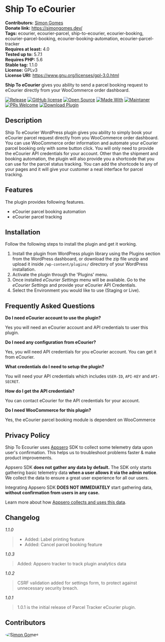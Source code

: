 # Ship To eCourier
**Contributors:** [Simon Gomes](https://github.com/simongomes)  
**Donate link:** https://simongomes.dev/  
**Tags:** ecourier, ecourier-parcel, ship-to-ecourier, ecourier-booking, ecourier-parcel-booking, ecourier-booking-automation, ecourier-parcel-tracker  
**Requires at least:** 4.0  
**Tested up to:** 5.7.1  
**Requires PHP:** 5.6  
**Stable tag:** 1.1.0  
**License:** GPLv3  
**License URI:** https://www.gnu.org/licenses/gpl-3.0.html

**Ship To eCourier** gives you ability to send a parcel booking request to eCourier directly from your WooCommerce order dashboard.

[![Release](https://img.shields.io/badge/release-v1.1.0-blue.svg?style=flat-square)](https://github.com/simongomes/ship-to-ecourier/releases/)
[![GitHub license](https://img.shields.io/badge/license-GPLv3-green.svg?style=flat-square)](https://www.gnu.org/licenses/gpl-3.0.html)
[![Open Source](https://img.shields.io/badge/open%20source-yes-orange.svg?style=flat-square)](https://github.com/simongomes/ship-to-ecourier)
[![Made With](https://img.shields.io/badge/made%20with-php-darkgreen.svg?style=flat-square)](https://www.php.net/)
[![Maintaner](https://img.shields.io/badge/maintaner-Simon%20Gomes-darkred.svg?style=flat-square)](https://simongomes.dev/)
[![PRs Welcome](https://img.shields.io/badge/PRs-welcome-1eb195.svg?style=flat-square)](https://github.com/simongomes/ship-to-ecourier/pulls)
[![Download Plugin](https://img.shields.io/badge/download-plugin-fbbc04.svg?style=flat-square)](https://wordpress.org/plugins/ship-to-ecourier)

## Description 

Ship To eCourier WordPress plugin gives you ability to simply book your eCourier parcel request directly from you WooCommerce order dashboard.
You can use WooCommerce order information and automate your eCourier parcel booking only with some button click. You will only need to provide the eCourier API credentials for your account.
Other than the shipment and booking automation, the plugin will also provide you a shortcode that you can use for the parcel status tracking. You can add the shortcode to any of your pages and it will give your customer a neat interface for parcel tracking.

## Features 

The plugin provides following features.

* eCourier parcel booking automation
* eCourier parcel tracking

## Installation 

Follow the following steps to install the plugin and get it working.

1. Install the plugin from WordPress plugin library using the Plugins section from the WordPress dashboard, or download the zip file unzip and upload it inside `/wp-content/plugins/` directory of your WordPress installation.
2. Activate the plugin through the 'Plugins' menu.
3. Once installed *eCourier Settings* menu will be available. Go to the *eCourier Settings* and provide your eCourier API Credentials.
4. Select the Environment you would like to use (Staging or Live).

## Frequently Asked Questions

**Do I need eCourier account to use the plugin?**

Yes you will need an eCourier account and API credentials to user this plugin.

**Do I need any configuration from eCourier?**

Yes, you will need API credentials for you eCourier account. You can get it from eCourier.

**What credentials do I need to setup the plugin?**

You will need your API credentials which includes `USER-ID`, `API-KEY` and `API-SECRET`.

**How do I get the API credentials?**

You can contact eCourier for the API credentials for your account.

**Do I need WooCommerce for this plugin?**

Yes, the eCourier parcel booking module is dependent on WooCommerce

## Privacy Policy

Ship To Ecourier uses [Appsero](https://appsero.com) SDK to collect some telemetry data upon user's confirmation. This helps us to troubleshoot problems faster & make product improvements.

Appsero SDK **does not gather any data by default.** The SDK only starts gathering basic telemetry data **when a user allows it via the admin notice**. We collect the data to ensure a great user experience for all our users.

Integrating Appsero SDK **DOES NOT IMMEDIATELY** start gathering data, **without confirmation from users in any case.**

Learn more about how [Appsero collects and uses this data](https://appsero.com/privacy-policy/).

## Changelog

*1.1.0*
> * Added: Label printing feature
> * Added: Cancel parcel booking feature

*1.0.3*
> Added: Appsero tracker to track plugin analytics data

*1.0.2*
> CSRF validation added for settings form, to protect against unnecessary security breach.

*1.0.1*
> 1.0.1 is the initial release of Parcel Tracker eCourier plugin.

## Contributors
<a href="https://github.com/simongomes">
  <img src="https://github.com/simongomes.png?size=50" style="border-radius: 50%" alt="Simon Gomes" title="Simon Gomes">
</a>
